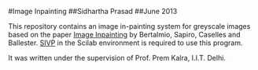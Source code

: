 #Image Inpainting
##Sidhartha Prasad
##June 2013

This repository contains an image in-painting system for greyscale images based on the paper [Image Inpainting](http://www.tecn.upf.es/~mbertalmio/bertalmi.pdf) by Bertalmio, Sapiro, Caselles and Ballester.
[SIVP](http://sivp.sourceforge.net/) in the Scilab environment is required to use this program.

It was written under the supervision of Prof. Prem Kalra, I.I.T. Delhi.

